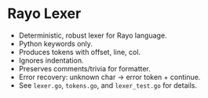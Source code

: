 # Rayo Lexer

- Deterministic, robust lexer for Rayo language.
- Python keywords only.
- Produces tokens with offset, line, col.
- Ignores indentation.
- Preserves comments/trivia for formatter.
- Error recovery: unknown char -> error token + continue.
- See `lexer.go`, `tokens.go`, and `lexer_test.go` for details.
